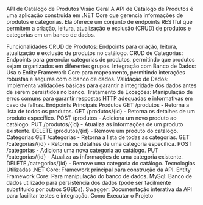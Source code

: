 API de Catálogo de Produtos
Visão Geral
A API de Catálogo de Produtos é uma aplicação construída em .NET Core que gerencia informações de produtos e categorias. Ela oferece um conjunto de endpoints RESTful que permitem a criação, leitura, atualização e exclusão (CRUD) de produtos e categorias em um banco de dados.

Funcionalidades
CRUD de Produtos: Endpoints para criação, leitura, atualização e exclusão de produtos no catálogo.
CRUD de Categorias: Endpoints para gerenciar categorias de produtos, permitindo que produtos sejam organizados em diferentes grupos.
Integração com Banco de Dados: Usa o Entity Framework Core para mapeamento, permitindo interações robustas e seguras com o banco de dados.
Validação de Dados: Implementa validações básicas para garantir a integridade dos dados antes de serem persistidos no banco.
Tratamento de Exceções: Manipulação de erros comuns para garantir respostas HTTP adequadas e informativas em caso de falhas.
Endpoints Principais
Produtos
GET /produtos - Retorna a lista de todos os produtos.
GET /produtos/{id} - Retorna os detalhes de um produto específico.
POST /produtos - Adiciona um novo produto ao catálogo.
PUT /produtos/{id} - Atualiza as informações de um produto existente.
DELETE /produtos/{id} - Remove um produto do catálogo.
Categorias
GET /categorias - Retorna a lista de todas as categorias.
GET /categorias/{id} - Retorna os detalhes de uma categoria específica.
POST /categorias - Adiciona uma nova categoria ao catálogo.
PUT /categorias/{id} - Atualiza as informações de uma categoria existente.
DELETE /categorias/{id} - Remove uma categoria do catálogo.
Tecnologias Utilizadas
.NET Core: Framework principal para construção da API.
Entity Framework Core: Para manipulação do banco de dados.
MySql: Banco de dados utilizado para persistência dos dados (pode ser facilmente substituído por outros SGBDs).
Swagger: Documentação interativa da API para facilitar testes e integração.
Como Executar o Projeto
